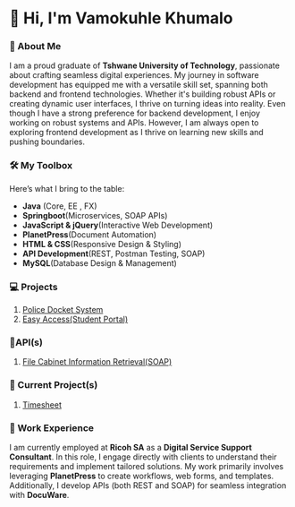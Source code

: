 <h1>👋 Hi, I'm Vamokuhle Khumalo</h1>
<h3>🚀 About Me</h3>
<p>I am a proud graduate of <b>Tshwane University of Technology</b>, passionate about crafting seamless digital experiences. My journey in software development has equipped me with a versatile skill set, spanning both backend and frontend technologies. Whether it's building robust APIs or creating dynamic user interfaces, I thrive on turning ideas into reality. Even though I have  a strong preference for backend development, I enjoy working on robust systems and APIs. However, I am always open to exploring frontend development as I thrive on learning new skills and pushing boundaries.</p>
<h3>🛠️ My Toolbox</h3>
<p>Here’s what I bring to the table:</p>
<ul>
    <li><b>Java</b> (Core, EE , FX)</li>
    <li><b>Springboot</b>(Microservices, SOAP APIs)</li>
    <li><b>JavaScript & jQuery</b>(Interactive Web Development)</li>
    <li><b>PlanetPress</b>(Document Automation)</li>
    <li><b>HTML & CSS</b>(Responsive Design & Styling)</li>
    <li><b>API Development</b>(REST, Postman Testing, SOAP)</li>
    <li><b>MySQL</b>(Database Design & Management)</li>
</ul>
<h3>💻 Projects</h3>
<ol>
    <li><a href='https://github.com/VamoK/Police-Docket-System'>Police Docket System</a></li>
    <li><a href='https://github.com/VamoK/EasyAccessEJB'>Easy Access(Student Portal)</a></li>
</ol>
<h3>🚀API(s)</h3>
<ol>
    <li><a href='https://github.com/VamoK/DcouWareSOAP.git'>File Cabinet Information Retrieval(SOAP)</a></li>
</ol>
<h3>🚀 Current Project(s)</h3>
<ol>
    <li><a href='https://github.com/VamoK/Timesheet-API.git'>Timesheet</a></li>
</ol>
<h3>💼 Work Experience</h3>
<p>
    I am currently employed at <strong>Ricoh SA</strong> as a <strong>Digital Service Support Consultant</strong>. 
    In this role, I engage directly with clients to understand their requirements and implement tailored solutions. 
    My work primarily involves leveraging <strong>PlanetPress</strong> to create workflows, web forms, and templates. 
    Additionally, I develop APIs (both REST and SOAP) for seamless integration with <strong>DocuWare</strong>.
</p>


